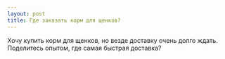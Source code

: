 ```yaml
---
layout: post 
title: Где заказать корм для щенков? 
--- 
```

Хочу купить корм для щенков, но везде доставку очень долго ждать. Поделитесь опытом, где самая быстрая доставка?